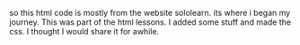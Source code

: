 so this html code is mostly from the website sololearn. its where i began my journey. This was part of the html lessons. I added some stuff and made the css. I thought I would share it for awhile. 
